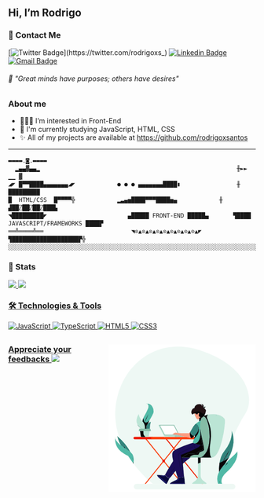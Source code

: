 ##  Hi, I’m Rodrigo 

### 💬 Contact Me 
[![Twitter Badge](https://img.shields.io/badge/-rodrigoxs_-1193cc?style=flat-square&labelColor=1193cc&logo=twitter&logoColor=white&link=https://twitter.com/rodrigoxs_)](https://twitter.com/rodrigoxs_) 
[![Linkedin Badge](https://img.shields.io/badge/-rodrigoxsantos%20-1163cc?style=flat-square&logo=Linkedin&logoColor=white&link=https://www.linkedin.com/in/rodrigoxsantos/)](https://www.linkedin.com/in/rodrigoxsantos/) 
[![Gmail Badge](https://img.shields.io/badge/-rodrigomxsantos@gmail.com-D80339?style=flat-square&logo=Gmail&logoColor=white&link=mailto:rodrigomxsantos@gmail.com)](mailto:rodrigomxsantos@gmail.com)


###### 🧠 "Great minds have purposes; others have desires"

### About me


- 👨🏽‍💻 I’m interested in Front-End
- 🌱 I'm currently studying JavaScript, HTML, CSS
- ✨ All of my projects are available at https://github.com/rodrigoxsantos
<p />

*************
<p />






```
▬▬▬▬.◙.▬▬▬▬
  ▂▄▄▓▄▄▂                                                        ╫►►        ▁▁ ▓
◢◤ █▀▀████▄▄▄▄▄▄▄◢◤            ● ● ● ▄▄▄▄▄▄▄████▮                ╫       █████████
█  HTML/CSS  █▀▀▀▀╬            ▂▃▄▅████▀▀▀████▅▄            ╫    ▟██⍁██⍁██⍁███▙
◥█████████◤                       ▄█████ FRONT-END █████▄       ▜████ JAVASCRIPT/FRAMEWORKS ████▛
══╩════╩══                         ◥⊙▲⊙▲⊙▲⊙▲⊙▲⊙▲⊙▲⊙▲⊙▲◤         ▜███████████████████▛╬
░░░░░░░░░░░░░░░░░░░░░░░░░░░░░░░░░░░░░░░░░░░░░░░░░░░░░░░░░░░░░░░░░░░░░░░░░░░░░░░░░░░░░░░░░░░
```
### 🚦 Stats
 <div>
  <a href="https://github.com/rodrigoxsantos">
  <img height="180em" src="https://github-readme-stats.vercel.app/api?username=rodrigoxsantos&show_icons=true&theme=dark&include_all_commits=true&count_private=true"/>
  <img height="180em" src="https://github-readme-stats.vercel.app/api/top-langs/?username=rodrigoxsantos&layout=compact&langs_count=7&theme=dark"/>
</div>
  
### 🛠 Technologies & Tools
  

![JavaScript](https://img.shields.io/badge/-JavaScript-black?style=flat-square&logo=javascript)
![TypeScript](https://img.shields.io/badge/-TypeScript-007ACC?style=flat-square&logo=typescript)
![HTML5](https://img.shields.io/badge/-HTML5-E34F26?style=flat-square&logo=html5&logoColor=white)
![CSS3](https://img.shields.io/badge/-CSS3-1572B6?style=flat-square&logo=css3)
  
##
   <p /> 
<img align="right" style="-webkit-user-select: none;margin: auto;background-color: hsl(0, 0%, 90%);transition: background-color 300ms;" src="https://raw.githubusercontent.com/chandan-reddy-k/chandan-reddy-k/master/assets/coding.gif">
<p />

##  
## 
## 
##   
##   
##   
##   
##   
## 
##   
  
 <h3 align="">Appreciate your feedbacks <img src="https://media.giphy.com/media/26FPJGjhefSJuaRhu/giphy.gif" width="60px"></h3>

<!---
rodrigoxsantos/rodrigoxsantos is a ✨ special ✨ repository because its `README.md` (this file) appears on your GitHub profile.
You can click the Preview link to take a look at your changes.
--->
